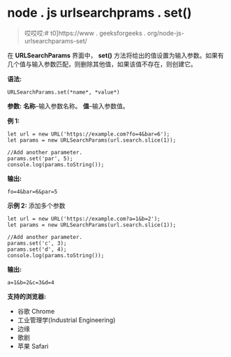 # node . js urlsearchprams . set()

> 哎哎哎:# t0]https://www . geeksforgeeks . org/node-js-urlsearchparams-set/

在 **URLSearchParams** 界面中， **set()** 方法将给出的值设置为输入参数。如果有几个值与输入参数匹配，则删除其他值，如果该值不存在，则创建它。

**语法:**

```
URLSearchParams.set(*name*, *value*)
```

**参数:**
**名称**–输入参数名称。
**值**–输入参数值。

**例 1:**

```
let url = new URL('https://example.com?fo=4&bar=6');
let params = new URLSearchParams(url.search.slice(1));

//Add another parameter.
params.set('par', 5);
console.log(params.toString());
```

**输出:**

```
fo=4&bar=6&par=5
```

**示例 2:** 添加多个参数

```
let url = new URL('https://example.com?a=1&b=2');
let params = new URLSearchParams(url.search.slice(1));

//Add another parameter.
params.set('c', 3);
params.set('d', 4);
console.log(params.toString());
```

**输出:**

```
a=1&b=2&c=3&d=4
```

**支持的浏览器:**

*   谷歌 Chrome
*   工业管理学(Industrial Engineering)
*   边缘
*   歌剧
*   苹果 Safari